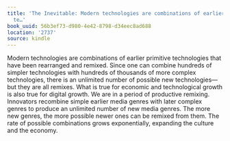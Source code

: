 ```yaml
---
title: 'The Inevitable: Modern technologies are combinations of earlier primitive
  te…'
book_uuid: 56b3ef73-d980-4e42-8798-d34eec8ad688
location: '2737'
source: kindle
---
```


Modern technologies are combinations of earlier primitive technologies that have been rearranged and remixed. Since one can combine hundreds of simpler technologies with hundreds of thousands of more complex technologies, there is an unlimited number of possible new technologies—but they are all remixes. What is true for economic and technological growth is also true for digital growth. We are in a period of productive remixing. Innovators recombine simple earlier media genres with later complex genres to produce an unlimited number of new media genres. The more new genres, the more possible newer ones can be remixed from them. The rate of possible combinations grows exponentially, expanding the culture and the economy.